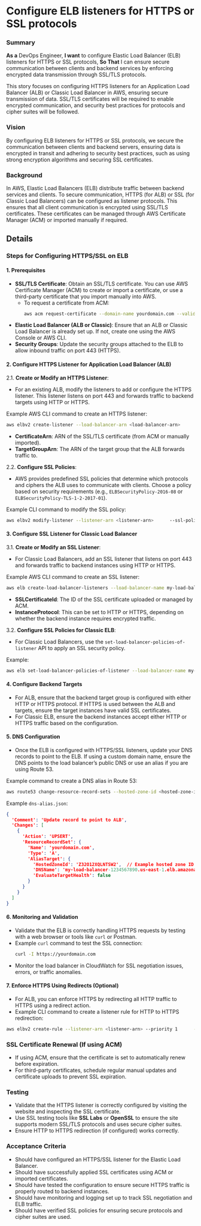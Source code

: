 
# Configure ELB listeners for HTTPS or SSL protocols
### Summary
**As a** DevOps Engineer, **I want** to configure Elastic Load Balancer (ELB) listeners for HTTPS or SSL protocols, **So That** I can ensure secure communication between clients and backend services by enforcing encrypted data transmission through SSL/TLS protocols.

This story focuses on configuring HTTPS listeners for an Application Load Balancer (ALB) or Classic Load Balancer in AWS, ensuring secure transmission of data. SSL/TLS certificates will be required to enable encrypted communication, and security best practices for protocols and cipher suites will be followed.

### Vision
By configuring ELB listeners for HTTPS or SSL protocols, we secure the communication between clients and backend servers, ensuring data is encrypted in transit and adhering to security best practices, such as using strong encryption algorithms and securing SSL certificates.

### Background
In AWS, Elastic Load Balancers (ELB) distribute traffic between backend services and clients. To secure communication, HTTPS (for ALB) or SSL (for Classic Load Balancers) can be configured as listener protocols. This ensures that all client communication is encrypted using SSL/TLS certificates. These certificates can be managed through AWS Certificate Manager (ACM) or imported manually if required.

## Details

### Steps for Configuring HTTPS/SSL on ELB

#### 1. **Prerequisites**
   - **SSL/TLS Certificate**: Obtain an SSL/TLS certificate. You can use AWS Certificate Manager (ACM) to create or import a certificate, or use a third-party certificate that you import manually into AWS.
     - To request a certificate from ACM:
       ```bash
       aws acm request-certificate --domain-name yourdomain.com --validation-method DNS
       ```
   - **Elastic Load Balancer (ALB or Classic)**: Ensure that an ALB or Classic Load Balancer is already set up. If not, create one using the AWS Console or AWS CLI.
   - **Security Groups**: Update the security groups attached to the ELB to allow inbound traffic on port 443 (HTTPS).

#### 2. **Configure HTTPS Listener for Application Load Balancer (ALB)**
   2.1. **Create or Modify an HTTPS Listener**:
   - For an existing ALB, modify the listeners to add or configure the HTTPS listener. This listener listens on port 443 and forwards traffic to backend targets using HTTP or HTTPS.

   Example AWS CLI command to create an HTTPS listener:
   ```bash
   aws elbv2 create-listener --load-balancer-arn <load-balancer-arn>      --protocol HTTPS --port 443      --certificates CertificateArn=<certificate-arn>      --default-actions Type=forward,TargetGroupArn=<target-group-arn>
   ```
   - **CertificateArn**: ARN of the SSL/TLS certificate (from ACM or manually imported).
   - **TargetGroupArn**: The ARN of the target group that the ALB forwards traffic to.

   2.2. **Configure SSL Policies**:
   - AWS provides predefined SSL policies that determine which protocols and ciphers the ALB uses to communicate with clients. Choose a policy based on security requirements (e.g., `ELBSecurityPolicy-2016-08` or `ELBSecurityPolicy-TLS-1-2-2017-01`).

   Example CLI command to modify the SSL policy:
   ```bash
   aws elbv2 modify-listener --listener-arn <listener-arn>      --ssl-policy ELBSecurityPolicy-TLS-1-2-2017-01
   ```

#### 3. **Configure SSL Listener for Classic Load Balancer**
   3.1. **Create or Modify an SSL Listener**:
   - For Classic Load Balancers, add an SSL listener that listens on port 443 and forwards traffic to backend instances using HTTP or HTTPS.

   Example AWS CLI command to create an SSL listener:
   ```bash
   aws elb create-load-balancer-listeners --load-balancer-name my-load-balancer      --listeners 'Protocol=SSL,LoadBalancerPort=443,InstanceProtocol=HTTP,InstancePort=80,SSLCertificateId=<certificate-arn>'
   ```
   - **SSLCertificateId**: The ID of the SSL certificate uploaded or managed by ACM.
   - **InstanceProtocol**: This can be set to HTTP or HTTPS, depending on whether the backend instance requires encrypted traffic.

   3.2. **Configure SSL Policies for Classic ELB**:
   - For Classic Load Balancers, use the `set-load-balancer-policies-of-listener` API to apply an SSL security policy.

   Example:
   ```bash
   aws elb set-load-balancer-policies-of-listener --load-balancer-name my-load-balancer      --load-balancer-port 443      --policy-names ELBSecurityPolicy-TLS-1-2-2017-01
   ```

#### 4. **Configure Backend Targets**
   - For ALB, ensure that the backend target group is configured with either HTTP or HTTPS protocol. If HTTPS is used between the ALB and targets, ensure the target instances have valid SSL certificates.
   - For Classic ELB, ensure the backend instances accept either HTTP or HTTPS traffic based on the configuration.

#### 5. **DNS Configuration**
   - Once the ELB is configured with HTTPS/SSL listeners, update your DNS records to point to the ELB. If using a custom domain name, ensure the DNS points to the load balancer’s public DNS or use an alias if you are using Route 53.

   Example command to create a DNS alias in Route 53:
   ```bash
   aws route53 change-resource-record-sets --hosted-zone-id <hosted-zone-id>      --change-batch file://dns-alias.json
   ```

   Example `dns-alias.json`:
   ```json
   {
     'Comment': 'Update record to point to ALB',
     'Changes': [
       {
         'Action': 'UPSERT',
         'ResourceRecordSet': {
           'Name': 'yourdomain.com',
           'Type': 'A',
           'AliasTarget': {
             'HostedZoneId': 'Z32O12XQLNTSW2',  // Example hosted zone ID
             'DNSName': 'my-load-balancer-1234567890.us-east-1.elb.amazonaws.com',
             'EvaluateTargetHealth': false
           }
         }
       }
     ]
   }
   ```

#### 6. **Monitoring and Validation**
   - Validate that the ELB is correctly handling HTTPS requests by testing with a web browser or tools like `curl` or Postman.
   - Example `curl` command to test the SSL connection:
     ```bash
     curl -I https://yourdomain.com
     ```
   - Monitor the load balancer in CloudWatch for SSL negotiation issues, errors, or traffic anomalies.

#### 7. **Enforce HTTPS Using Redirects (Optional)**
   - For ALB, you can enforce HTTPS by redirecting all HTTP traffic to HTTPS using a redirect action.
   - Example CLI command to create a listener rule for HTTP to HTTPS redirection:
   ```bash
   aws elbv2 create-rule --listener-arn <listener-arn> --priority 1      --conditions Field=host-header,HostHeaderConfig.Values=yourdomain.com      --actions Type=redirect,RedirectConfig='{Protocol=https,Port=443,StatusCode=HTTP_301}'
   ```

### SSL Certificate Renewal (If using ACM)
   - If using ACM, ensure that the certificate is set to automatically renew before expiration.
   - For third-party certificates, schedule regular manual updates and certificate uploads to prevent SSL expiration.

### Testing
- Validate that the HTTPS listener is correctly configured by visiting the website and inspecting the SSL certificate.
- Use SSL testing tools like **SSL Labs** or **OpenSSL** to ensure the site supports modern SSL/TLS protocols and uses secure cipher suites.
- Ensure HTTP to HTTPS redirection (if configured) works correctly.

### Acceptance Criteria
- Should have configured an HTTPS/SSL listener for the Elastic Load Balancer.
- Should have successfully applied SSL certificates using ACM or imported certificates.
- Should have tested the configuration to ensure secure HTTPS traffic is properly routed to backend instances.
- Should have monitoring and logging set up to track SSL negotiation and ELB traffic.
- Should have verified SSL policies for ensuring secure protocols and cipher suites are used.
